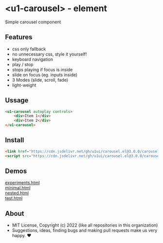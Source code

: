 # &lt;u1-carousel&gt; - element
Simple carousel component

## Features

- css only fallback
- no unnecessary css, style it yourself!
- keyboard navigation
- play / stop
- stops playing if focus is inside
- slide on focus (eg. inputs inside)
- 3 Modes (slide, scroll, fade)
- light-weight

## Ussage

```html
<u1-carousel autoplay controls>
    <div>Item 1</div>
    <div>Item 2</div>
</u1-carousel>
```

## Install

```html
<link href="https://cdn.jsdelivr.net/gh/u1ui/carousel.el@3.0.0/carousel.min.css" rel=stylesheet>
<script src="https://cdn.jsdelivr.net/gh/u1ui/carousel.el@3.0.0/carousel.min.js" type=module>
```

## Demos

[experiments.html](https://raw.githack.com/u1ui/carousel.el/main/tests/experiments.html)  
[minimal.html](https://raw.githack.com/u1ui/carousel.el/main/tests/minimal.html)  
[nested.html](https://raw.githack.com/u1ui/carousel.el/main/tests/nested.html)  
[test.html](https://raw.githack.com/u1ui/carousel.el/main/tests/test.html)  

## About

- MIT License, Copyright (c) 2022 <u1> (like all repositories in this organization) <br>
- Suggestions, ideas, finding bugs and making pull requests make us very happy. ♥

